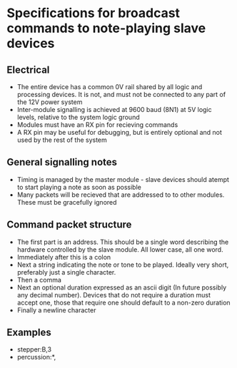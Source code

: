 Specifications for broadcast commands to note-playing slave devices
===

Electrical
---
* The entire device has a common 0V rail shared by all logic and processing devices. It is not, and must not be connected to any part of the 12V power system
* Inter-module signalling is achieved at 9600 baud (8N1) at 5V logic levels, relative to the system logic ground
* Modules must have an RX pin for recieving commands
* A RX pin may be useful for debugging, but is entirely optional and not used by the rest of the system


General signalling notes
---
* Timing is managed by the master module - slave devices should atempt to start playing a note as soon as possible
* Many packets will be recieved that are addressed to to other modules. These must be gracefully ignored

Command packet structure
---
* The first part is an address. This should be a single word describing the hardware controlled by the slave module. All lower case, all one word.
* Immediately after this is a colon
* Next a string indicating the note or tone to be played. Ideally very short, preferably just a single character.
* Then a comma
* Next an optional duration expressed as an ascii digit (In future possibly any decimal number). Devices that do not require a duration must accept one, those that require one should default to a non-zero duration
* Finally a newline character
 
Examples
---
* stepper:B,3
* percussion:*,

